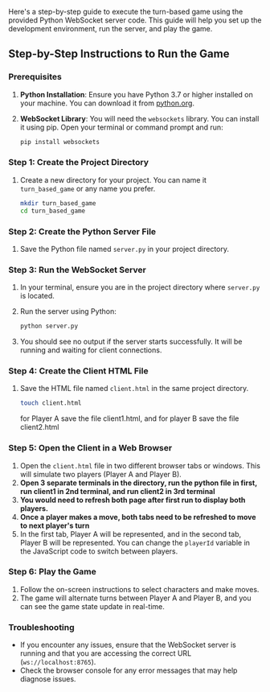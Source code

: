 Here's a step-by-step guide to execute the turn-based game using the provided Python WebSocket server code. This guide will help you set up the development environment, run the server, and play the game.

## Step-by-Step Instructions to Run the Game

### Prerequisites

1. **Python Installation**: Ensure you have Python 3.7 or higher installed on your machine. You can download it from [python.org](https://www.python.org/downloads/).

2. **WebSocket Library**: You will need the `websockets` library. You can install it using pip. Open your terminal or command prompt and run:
   ```bash
   pip install websockets
   ```

### Step 1: Create the Project Directory

1. Create a new directory for your project. You can name it `turn_based_game` or any name you prefer.
   ```bash
   mkdir turn_based_game
   cd turn_based_game
   ```

### Step 2: Create the Python Server File

1. Save the Python file named `server.py` in your project directory.

### Step 3: Run the WebSocket Server

1. In your terminal, ensure you are in the project directory where `server.py` is located.
2. Run the server using Python:
   ```bash
   python server.py
   ```

3. You should see no output if the server starts successfully. It will be running and waiting for client connections.

### Step 4: Create the Client HTML File

1. Save the HTML file named `client.html` in the same project directory.
   ```bash
   touch client.html
   ```
   for Player A save the file client1.html, and for player B save the file client2.html

### Step 5: Open the Client in a Web Browser

1. Open the `client.html` file in two different browser tabs or windows. This will simulate two players (Player A and Player B).
2. **Open 3 separate terminals in the directory, run the python file in first, run client1 in 2nd terminal, and run client2 in 3rd terminal**
3. **You would need to refresh both page after first run to display both players.**
4. **Once a player makes a move, both tabs need to be refreshed to move to next player's turn**
5. In the first tab, Player A will be represented, and in the second tab, Player B will be represented. You can change the `playerId` variable in the JavaScript code to switch between players.

### Step 6: Play the Game

1. Follow the on-screen instructions to select characters and make moves.
2. The game will alternate turns between Player A and Player B, and you can see the game state update in real-time.

### Troubleshooting

- If you encounter any issues, ensure that the WebSocket server is running and that you are accessing the correct URL (`ws://localhost:8765`).
- Check the browser console for any error messages that may help diagnose issues.
